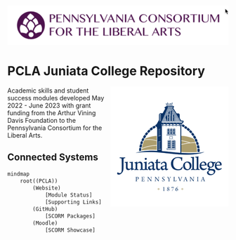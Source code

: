 ![PCLA Logo](./PCLA-logo.png)


# PCLA Juniata College Repository

<p><img src="./juniata.png" title="Juniata College Logo" align="right"/></p>

Academic skills and student success modules developed May 2022 - June 2023 with grant funding from the Arthur Vining Davis Foundation to the Pennsylvania Consortium for the Liberal Arts.

## Connected Systems

<!-- uses Font Awesome Version 5 --> 

```mermaid
mindmap
	root((PCLA))
		(Website)
			[Module Status]
			[Supporting Links]
		(GitHub)
			[SCORM Packages]
		(Moodle)
			[SCORM Showcase]
```



